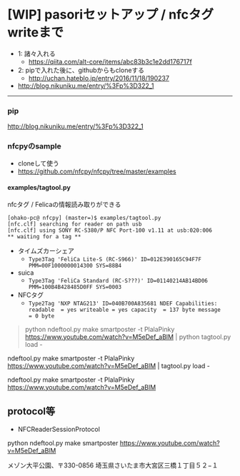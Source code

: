 # [WIP] pasoriセットアップ / nfcタグwriteまで

- 1: 諸々入れる
	- https://qiita.com/alt-core/items/abc83b3c1e2dd176717f
- 2: pipで入れた後に、githubからもcloneする
	- http://uchan.hateblo.jp/entry/2016/11/18/190237
- http://blog.nikuniku.me/entry/%3Fp%3D322_1


---------


### pip
http://blog.nikuniku.me/entry/%3Fp%3D322_1



### nfcpyのsample

- cloneして使う
- https://github.com/nfcpy/nfcpy/tree/master/examples

#### examples/tagtool.py

nfcタグ / Felicaの情報読み取りができる

```
[ohako-pc@ nfcpy] (master=)$ examples/tagtool.py
[nfc.clf] searching for reader on path usb
[nfc.clf] using SONY RC-S380/P NFC Port-100 v1.11 at usb:020:006
** waiting for a tag **
```

- タイムズカーシェア
	- `Type3Tag 'FeliCa Lite-S (RC-S966)' ID=012E390165C94F7F PMM=00F1000000014300 SYS=88B4`
- suica
	- `Type3Tag 'FeliCa Standard (RC-S???)' ID=01140214AB14BD06 PMM=100B4B428485D0FF SYS=0003`
- NFCタグ
	- `Type2Tag 'NXP NTAG213' ID=040B700A835681
NDEF Capabilities:
  readable  = yes
  writeable = yes
  capacity  = 137 byte
  message   = 0 byte`
  
  
  
  
> python ndeftool.py make smartposter -t PlalaPinky https://www.youtube.com/watch?v=M5eDef_aBlM | python tagtool.py load -
  
  
ndeftool.py make smartposter -t PlalaPinky https://www.youtube.com/watch?v=M5eDef_aBlM | tagtool.py load -


ndeftool.py make smartposter -t PlalaPinky https://www.youtube.com/watch?v=M5eDef_aBlM  
  


## protocol等

- NFCReaderSessionProtocol
  
  
  
python ndeftool.py make smartposter https://www.youtube.com/watch?v=M5eDef_aBlM


メゾン大平公園、〒330-0856 埼玉県さいたま市大宮区三橋１丁目５２−１



	
	
